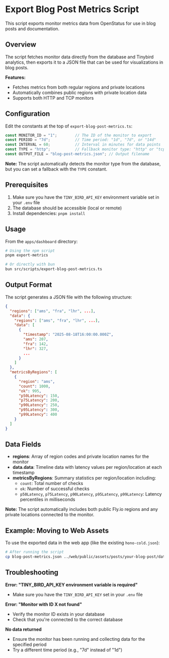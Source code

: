 # Export Blog Post Metrics Script

This script exports monitor metrics data from OpenStatus for use in blog posts and documentation.

## Overview

The script fetches monitor data directly from the database and Tinybird analytics, then exports it to a JSON file that can be used for visualizations in blog posts.

**Features:**
- Fetches metrics from both regular regions and private locations
- Automatically combines public regions with private location data
- Supports both HTTP and TCP monitors

## Configuration

Edit the constants at the top of `export-blog-post-metrics.ts`:

```typescript
const MONITOR_ID = "1";        // The ID of the monitor to export
const PERIOD = "7d";           // Time period: "1d", "7d", or "14d"
const INTERVAL = 60;           // Interval in minutes for data points
const TYPE = "http";           // Fallback monitor type: "http" or "tcp" (auto-detected from monitor)
const OUTPUT_FILE = "blog-post-metrics.json"; // Output filename
```

**Note:** The script automatically detects the monitor type from the database, but you can set a fallback with the `TYPE` constant.

## Prerequisites

1. Make sure you have the `TINY_BIRD_API_KEY` environment variable set in your `.env` file
2. The database should be accessible (local or remote)
3. Install dependencies: `pnpm install`

## Usage

From the `apps/dashboard` directory:

```bash
# Using the npm script
pnpm export-metrics

# Or directly with bun
bun src/scripts/export-blog-post-metrics.ts
```

## Output Format

The script generates a JSON file with the following structure:

```json
{
  "regions": ["ams", "fra", "lhr", ...],
  "data": {
    "regions": ["ams", "fra", "lhr", ...],
    "data": [
      {
        "timestamp": "2025-08-18T16:00:00.000Z",
        "ams": 207,
        "fra": 142,
        "lhr": 327,
        ...
      }
    ]
  },
  "metricsByRegions": [
    {
      "region": "ams",
      "count": 1000,
      "ok": 995,
      "p50Latency": 150,
      "p75Latency": 200,
      "p90Latency": 250,
      "p95Latency": 300,
      "p99Latency": 400
    }
  ]
}
```

## Data Fields

- **regions**: Array of region codes and private location names for the monitor
- **data.data**: Timeline data with latency values per region/location at each timestamp
- **metricsByRegions**: Summary statistics per region/location including:
  - `count`: Total number of checks
  - `ok`: Number of successful checks
  - `p50Latency`, `p75Latency`, `p90Latency`, `p95Latency`, `p99Latency`: Latency percentiles in milliseconds

**Note:** The script automatically includes both public Fly.io regions and any private locations connected to the monitor.

## Example: Moving to Web Assets

To use the exported data in the web app (like the existing `hono-cold.json`):

```bash
# After running the script
cp blog-post-metrics.json ../web/public/assets/posts/your-blog-post/data.json
```

## Troubleshooting

**Error: "TINY_BIRD_API_KEY environment variable is required"**
- Make sure you have the `TINY_BIRD_API_KEY` set in your `.env` file

**Error: "Monitor with ID X not found"**
- Verify the monitor ID exists in your database
- Check that you're connected to the correct database

**No data returned**
- Ensure the monitor has been running and collecting data for the specified period
- Try a different time period (e.g., "7d" instead of "1d")


